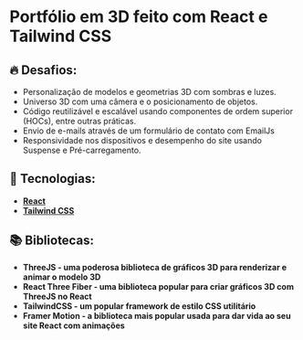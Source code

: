 # Portfólio em 3D feito com React e Tailwind CSS

## 🔥 Desafios:

- Personalização de modelos e geometrias 3D com sombras e luzes. 
- Universo 3D com uma câmera e o posicionamento de objetos.
- Código reutilizável e escalável usando componentes de ordem superior (HOCs), entre outras práticas.
- Envio de e-mails através de um formulário de contato com EmailJs
- Responsividade nos dispositivos e desempenho do site usando Suspense e Pré-carregamento.

## 🚀 Tecnologias:

- **[React](https://pt-br.reactjs.org/)**
- **[Tailwind CSS](https://tailwindcss.com/)**

## 📚 Bibliotecas:

- **ThreeJS - uma poderosa biblioteca de gráficos 3D para renderizar e animar o modelo 3D**
- **React Three Fiber - uma biblioteca popular para criar gráficos 3D com ThreeJS no React**
- **TailwindCSS - um popular framework de estilo CSS utilitário**
- **Framer Motion - a biblioteca mais popular usada para dar vida ao seu site React com animações** 
